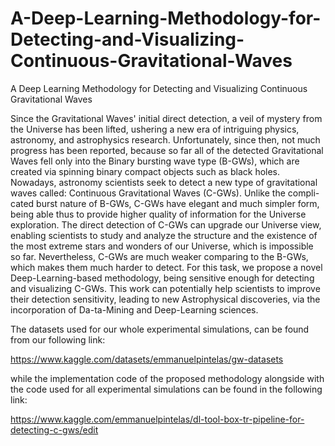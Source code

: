 # A-Deep-Learning-Methodology-for-Detecting-and-Visualizing-Continuous-Gravitational-Waves
A Deep Learning Methodology for Detecting and Visualizing Continuous Gravitational Waves


Since the Gravitational Waves' initial direct detection, a veil of mystery from the Universe has been lifted, ushering a new era of intriguing physics, astronomy, and astrophysics research. Unfortunately, since then, not much progress has been reported, because so far all of the detected Gravitational Waves fell only into the Binary bursting wave type (B-GWs), which are created via spinning binary compact objects such as black holes. Nowadays, astronomy scientists seek to detect a new type of gravitational waves called: Continuous Gravitational Waves (C-GWs). Unlike the compli-cated burst nature of B-GWs, C-GWs have elegant and much simpler form, being able thus to provide higher quality of information for the Universe exploration. The direct detection of C-GWs can upgrade our Universe view, enabling scientists to study and analyze the structure and the existence of the most extreme stars and wonders of our Universe, which is impossible so far. Nevertheless, C-GWs are much weaker comparing to the B-GWs, which makes them much harder to detect. For this task, we propose a novel Deep-Learning-based methodology, being sensitive enough for detecting and visualizing C-GWs. This work can potentially help scientists to improve their detection sensitivity, leading to new Astrophysical discoveries, via the incorporation of Da-ta-Mining and Deep-Learning sciences.


The datasets used for our whole experimental simulations, can be found from our following link:

https://www.kaggle.com/datasets/emmanuelpintelas/gw-datasets

while the implementation code of the proposed methodology alongside with the code used for all experimental simulations can be found in the following link:

https://www.kaggle.com/emmanuelpintelas/dl-tool-box-tr-pipeline-for-detecting-c-gws/edit
